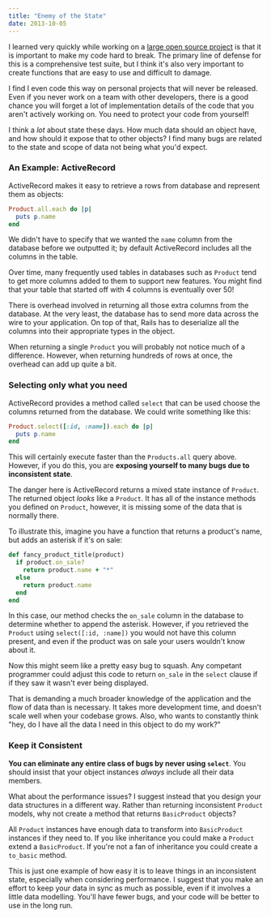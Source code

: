 ```yaml
---
title: "Enemy of the State"
date: 2013-10-05
---
```


I learned very quickly while working on a
[large open source project](https://github.com/discourse/discourse) is that it
is important to make my code hard to break. The primary line of defense for this is a
comprehensive test suite, but I think it's also very important to create functions
that are easy to use and difficult to damage.

I find I even code this way on personal projects that will never be released. Even if
you never work on a team with other developers, there is a good chance you will forget
a lot of implementation details of the code that you aren't actively working on. You need to
protect your code from yourself!

I think a *lot* about state these days. How much data should an object have, and how
should it expose that to other objects? I find many bugs are related to the state and
scope of data not being what you'd expect.

### An Example: ActiveRecord


ActiveRecord makes it easy to retrieve a rows from database and represent them as objects:

```ruby
Product.all.each do |p|
  puts p.name
end
```

We didn't have to specify that we wanted the `name` column from the database before we
outputted it; by default ActiveRecord includes all the columns in the table.

Over time, many frequently used tables in databases such as `Product` tend to get
more columns added to them to support new features. You might find that your table
that started off with 4 columns is eventually over 50!

There is overhead involved in returning all those extra columns from the database.
At the very least, the database has to send more data across the wire to your application.
On top of that, Rails has to deserialize all the columns into their appropriate types
in the object.

When returning a single `Product` you will probably not notice
much of a difference. However, when returning hundreds of rows at once, the overhead
can add up quite a bit.

### Selecting only what you need

ActiveRecord provides a method called `select` that can be used choose the columns
returned from the database. We could write something like this:

```ruby
Product.select([:id, :name]).each do |p|
  puts p.name
end
```

This will certainly execute faster than the `Products.all` query above. However, if
you do this, you are **exposing yourself to many bugs due to inconsistent state**.

The danger here is ActiveRecord returns a mixed state instance of `Product`. The
returned object *looks* like a `Product`. It has all of the instance methods
you defined on `Product`, however, it is missing some of the data that is normally
there.

To illustrate this, imagine you have a function that returns a product's name,
but adds an asterisk if it's on sale:

```ruby
def fancy_product_title(product)
  if product.on_sale?
    return product.name + "*"
  else
    return product.name
  end
end
```

In this case, our method checks the `on_sale` column in the database to determine
whether to append the asterisk. However, if you retrieved the `Product` using
`select([:id, :name])` you would not have this column present, and even if the
product was on sale your users wouldn't know about it.

Now this might seem like a pretty easy bug to squash. Any competant programmer
could adjust this code to return `on_sale` in the `select` clause if if they saw it
wasn't ever being displayed.

That is demanding a much broader knowledge of the application and the flow of data
than is necessary. It takes more development time, and doesn't scale well when your
codebase grows. Also, who wants to constantly think "hey, do I have all the
data I need in this object to do my work?"

### Keep it Consistent

**You can eliminate any entire class of bugs by never using `select`**. You should
insist that your object instances *always* include all their data members.

What about the performance issues? I suggest instead that you design your data
structures in a different way. Rather than returning inconsistent `Product` models, why not
create a method that returns `BasicProduct` objects?

All `Product` instances have enough data to transform into `BasicProduct` instances if they
need to. If you like inheritance you could make a `Product` extend a `BasicProduct`. If
you're not a fan of inheritance you could create a `to_basic` method.

This is just one example of how easy it is to leave things in an inconsistent state,
especially when considering performance. I suggest that you make an effort to keep
your data in sync as much as possible, even if it involves a little data modelling.
You'll have fewer bugs, and your code will be better to use in the long run.

